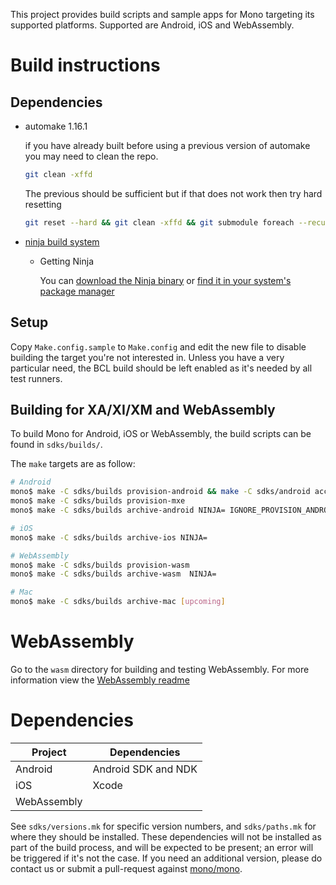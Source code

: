 This project provides build scripts and sample apps for Mono targeting its supported platforms. Supported are Android, iOS and WebAssembly.

# Build instructions

## Dependencies

- automake 1.16.1

  if you have already built before using a previous version of automake you may need to clean the repo.

  ```bash
  git clean -xffd
  ```

  The previous should be sufficient but if that does not work then try hard resetting

  ```bash
  git reset --hard && git clean -xffd && git submodule foreach --recursive git reset --hard && git submodule foreach --recursive git clean -xffd && git submodule update --init --recursive
  ```

- [ninja build system](https://ninja-build.org)

  - Getting Ninja

    You can [download the Ninja binary](https://github.com/ninja-build/ninja/releases) or [find
    it in your system's package manager](https://github.com/ninja-build/ninja/wiki/Pre-built-Ninja-packages)

## Setup

Copy `Make.config.sample` to `Make.config` and edit the new file to disable building the target you're not interested in.
Unless you have a very particular need, the BCL build should be left enabled as it's needed by all test runners.

## Building for XA/XI/XM and WebAssembly

To build Mono for Android, iOS or WebAssembly, the build scripts can be found in `sdks/builds/`. 

The `make` targets are as follow:

```bash
# Android
mono$ make -C sdks/builds provision-android && make -C sdks/android accept-android-license
mono$ make -C sdks/builds provision-mxe
mono$ make -C sdks/builds archive-android NINJA= IGNORE_PROVISION_ANDROID=1 IGNORE_PROVISION_MXE=1

# iOS
mono$ make -C sdks/builds archive-ios NINJA=

# WebAssembly
mono$ make -C sdks/builds provision-wasm
mono$ make -C sdks/builds archive-wasm  NINJA=

# Mac
mono$ make -C sdks/builds archive-mac [upcoming]
```

# WebAssembly

Go to the `wasm` directory for building and testing WebAssembly.  For more information view the [WebAssembly readme](./wasm/README.md)


# Dependencies

| Project     | Dependencies        |
| ----------- | ------------------- |
| Android     | Android SDK and NDK |
| iOS         | Xcode               |
| WebAssembly |                     |

See `sdks/versions.mk` for specific version numbers, and `sdks/paths.mk` for where they should be installed. These dependencies will not be installed as part of the build process, and will be expected to be present; an error will be triggered if it's not the case. If you need an additional version, please do contact us or submit a pull-request against [mono/mono](https://github.com/mono/mono).
